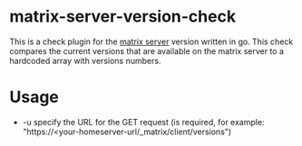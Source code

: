 # matrix-server-version-check
This is a check plugin for the [matrix server](https://matrix.org/) version written in go. This check compares the current versions that are available on the matrix server to a hardcoded array with versions numbers.

# Usage
- -u specify the URL for the GET request (is required, for example: "https://<your-homeserver-url/_matrix/client/versions")
